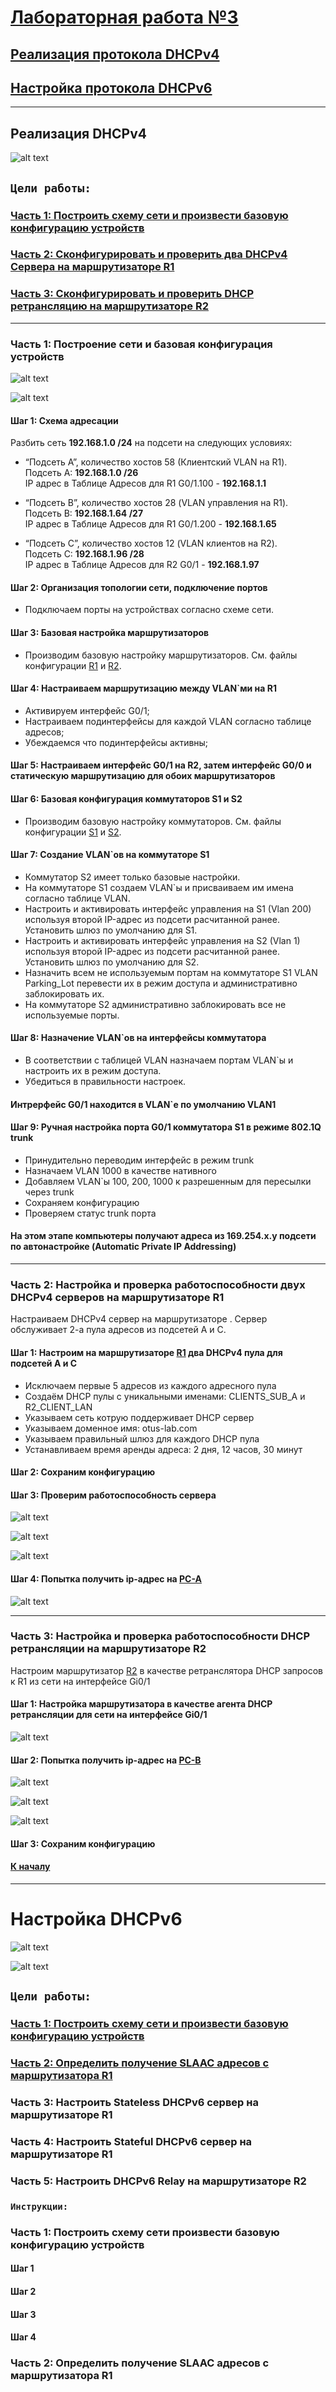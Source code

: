 # [<u>Лабораторная работа №3</u>](/README.md)

## [Реализация протокола DHCPv4](#реализация-dhcpv4)

## [Настройка протокола DHCPv6](#настройка-dhcpv6)

***

## Реализация DHCPv4

![alt text](image.png)

## `Цели работы:`

### [Часть 1: Построить схему сети и произвести базовую конфигурацию устройств](#часть-1-построение-сети-и-базовая-конфигурация-устройств)

### [Часть 2: Сконфигурировать и проверить два DHCPv4 Сервера на маршрутизаторе R1](#часть-2-настройка-и-проверка-работоспособности-двух-dhcpv4-серверов-на-маршрутизаторе-r1)

### [Часть 3: Сконфигурировать и проверить DHCP ретрансляцию на маршрутизаторе R2](#часть-3-настройка-и-проверка-работоспособности-dhcp-ретрансляции-на-маршрутизаторе-r2)

***

### Часть 1: Построение сети и базовая конфигурация устройств

![alt text](image-3.png)

![alt text](image-4.png)

#### __Шаг 1: Схема адресации__

Разбить сеть __192.168.1.0 /24__ на подсети на следующих условиях:  

- “Подсеть A”, количество хостов 58 (Клиентский VLAN на R1).  
Подсеть A: __192.168.1.0 /26__  
IP адрес в Таблице Адресов для R1 G0/1.100 - __192.168.1.1__

- “Подсеть B”, количество хостов 28 (VLAN управления на R1).  
Подсеть B: __192.168.1.64 /27__  
IP адрес в Таблице Адресов для R1 G0/1.200 - __192.168.1.65__

- “Подсеть C”, количество хостов 12 (VLAN клиентов на R2).  
Подсеть C: __192.168.1.96 /28__  
IP адрес в Таблице Адресов для R2 G0/1 - __192.168.1.97__  

#### Шаг 2: Организация топологии сети, подключение портов  

- Подключаем порты на устройствах согласно схеме сети.

#### Шаг 3: Базовая настройка маршрутизаторов  

- Производим базовую настройку маршрутизаторов. См. файлы конфигурации [R1](/Labs/Lab3/R1_Config.txt) и [R2](/Labs/Lab3/R2_Config.txt).

#### Шаг 4: Настраиваем маршрутизацию между VLAN`ми на R1
  
- Активируем интерфейс G0/1;  
- Настраиваем подинтерфейсы для каждой VLAN согласно таблице адресов;  
- Убеждаемся что подинтерфейсы активны;

#### Шаг 5: Настраиваем интерфейс G0/1 на R2, затем интерфейс G0/0 и статическую маршрутизацию для обоих маршрутизаторов

#### Шаг 6: Базовая конфигурация коммутаторов S1 и S2

- Производим базовую настройку коммутаторов. См. файлы конфигурации [S1](/Labs/Lab3/S1_Config.txt) и [S2](/Labs/Lab3/S2_Config.txt).

#### Шаг 7: Создание VLAN`ов на коммутаторе S1

- Коммутатор S2 имеет только базовые настройки.  
- На коммутаторе S1 создаем VLAN`ы и присваиваем им имена согласно таблице VLAN.
- Настроить и активировать интерфейс управления на S1 (Vlan 200) используя второй IP-адрес из подсети расчитанной ранее. Установить шлюз по умолчанию для S1.
- Настроить и активировать интерфейс управления на S2 (Vlan 1) используя второй IP-адрес из подсети расчитанной ранее. Установить шлюз по умолчанию для S2.
- Назначить всем не используемым портам на коммутаторе S1 VLAN Parking_Lot перевести их в режим доступа и административно заблокировать их.
- На коммутаторе S2 административно заблокировать все не используемые порты.

#### Шаг 8: Назначение VLAN`ов на интерфейсы коммутатора

- В соответствии с таблицей VLAN назначаем портам VLAN`ы и настроить их в режим доступа.
- Убедиться в правильности настроек.

#### Интрерфейс G0/1 находится в VLAN`е по умолчанию VLAN1

#### Шаг 9: Ручная настройка порта G0/1 коммутатора S1 в режиме 802.1Q trunk

- Принудительно переводим интерфейс в режим trunk
- Назначаем VLAN 1000 в качестве нативного
- Добавляем VLAN`ы 100, 200, 1000 к разрешенным для пересылки через trunk
- Сохраняем конфигурацию
- Проверяем статус trunk порта

#### На этом этапе компьютеры получают адреса из 169.254.x.y подсети по автонастройке (Automatic Private IP Addressing)

***

### Часть 2: Настройка и проверка работоспособности двух DHCPv4 серверов на маршрутизаторе R1

Настраиваем DHCPv4 сервер на маршрутизаторе . Сервер обслуживает 2-а пула адресов из подсетей А и С.

#### Шаг 1: Настроим на маршрутизаторе [R1](/Labs/Lab3/R1_Config.txt) два DHCPv4 пула для подсетей А и С

- Исключаем первые 5 адресов из каждого адресного пула
- Создаём DHCP пулы с уникальными именами: CLIENTS_SUB_A и R2_CLIENT_LAN
- Указываем сеть котрую поддерживает DHCP сервер
- Указываем доменное имя: otus-lab.com
- Указываем правильный шлюз для каждого DHCP пула
- Устанавливаем время аренды адреса: 2 дня, 12 часов, 30 минут

#### Шаг 2: Сохраним конфигурацию

#### Шаг 3: Проверим работоспособность сервера

![alt text](image-5.png)

![alt text](image-6.png)

![alt text](image-7.png)

#### Шаг 4: Попытка получить ip-адрес на [PC-A](/Labs/Lab3/PCA_Config.txt)

![alt text](image-8.png)

***

### Часть 3: Настройка и проверка работоспособности DHCP ретрансляции на маршрутизаторе R2

Настроим маршрутизатор [R2](/Labs/Lab3/R2_Config.txt) в качестве ретранслятора DHCP запросов к R1 из сети на интерфейсе Gi0/1

#### Шаг 1: Настройка маршрутизатора  в качестве агента DHCP ретрансляции для сети на интерфейсе Gi0/1

![alt text](image-9.png)

#### Шаг 2: Попытка получить ip-адрес на [PC-B](/Labs/Lab3/PCB_Config.txt)

![alt text](image-10.png)

![alt text](image-11.png)

![alt text](image-12.png)

#### Шаг 3: Сохраним конфигурацию

#### [К началу]( #лабораторная-работа-№3)

***

# Настройка DHCPv6

![alt text](image-2.png)

![alt text](image-1.png)

## `Цели работы:`

### [Часть 1: Построить схему сети и произвести базовую конфигурацию устройств](#часть-1-построить-схему-сети-произвести-базовую-конфигурацию-устройств)

### [Часть 2: Определить получение SLAAC адресов с маршрутизатора R1](#часть-2-определить-получение-slaac-адресов-с-маршрутизатора-r1)

### Часть 3: Настроить Stateless DHCPv6 сервер на маршрутизаторе R1

### Часть 4: Настроить Stateful DHCPv6 сервер на маршрутизаторе R1

### Часть 5: Настроить DHCPv6 Relay на маршрутизаторе R2

### `Инструкции:`

### Часть 1: Построить схему сети произвести базовую конфигурацию устройств

#### Шаг 1

#### Шаг 2

#### Шаг 3

#### Шаг 4

### Часть 2: Определить получение SLAAC адресов с маршрутизатора R1
